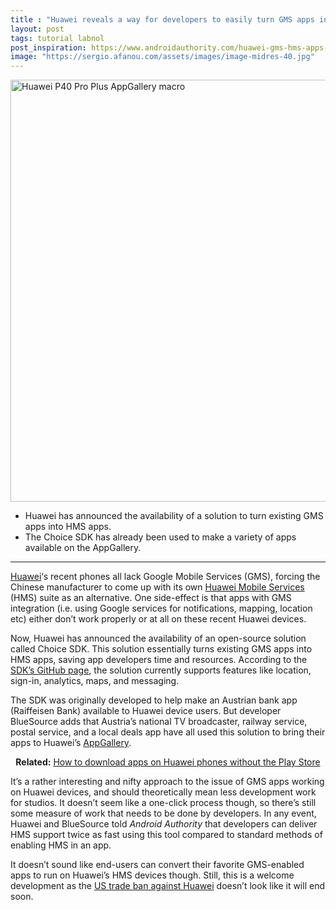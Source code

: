 ```yaml
---
title : "Huawei reveals a way for developers to easily turn GMS apps into HMS apps"
layout: post
tags: tutorial labnol
post_inspiration: https://www.androidauthority.com/huawei-gms-hms-apps-solution-1217782/
image: "https://sergio.afanou.com/assets/images/image-midres-40.jpg"
---
```


<p><html><body><img class="aligncenter size-large wp-image-1127108 noname aa-img" title="Huawei P40 Pro Plus AppGallery macro" src="https://cdn57.androidauthority.net/wp-content/uploads/2020/06/Huawei-P40-Pro-Plus-AppGallery-macro-1200x675.jpg" alt="Huawei P40 Pro Plus AppGallery macro" width="1200" height="675" data-attachment-id="1127108" srcset="https://cdn57.androidauthority.net/wp-content/uploads/2020/06/Huawei-P40-Pro-Plus-AppGallery-macro-1200x675.jpg 1200w, https://cdn57.androidauthority.net/wp-content/uploads/2020/06/Huawei-P40-Pro-Plus-AppGallery-macro-300x170.jpg 300w, https://cdn57.androidauthority.net/wp-content/uploads/2020/06/Huawei-P40-Pro-Plus-AppGallery-macro-768x432.jpg 768w, https://cdn57.androidauthority.net/wp-content/uploads/2020/06/Huawei-P40-Pro-Plus-AppGallery-macro-16x9.jpg 16w, https://cdn57.androidauthority.net/wp-content/uploads/2020/06/Huawei-P40-Pro-Plus-AppGallery-macro-32x18.jpg 32w, https://cdn57.androidauthority.net/wp-content/uploads/2020/06/Huawei-P40-Pro-Plus-AppGallery-macro-28x16.jpg 28w, https://cdn57.androidauthority.net/wp-content/uploads/2020/06/Huawei-P40-Pro-Plus-AppGallery-macro-56x32.jpg 56w, https://cdn57.androidauthority.net/wp-content/uploads/2020/06/Huawei-P40-Pro-Plus-AppGallery-macro-64x36.jpg 64w, https://cdn57.androidauthority.net/wp-content/uploads/2020/06/Huawei-P40-Pro-Plus-AppGallery-macro-712x400.jpg 712w, https://cdn57.androidauthority.net/wp-content/uploads/2020/06/Huawei-P40-Pro-Plus-AppGallery-macro-1000x563.jpg 1000w, https://cdn57.androidauthority.net/wp-content/uploads/2020/06/Huawei-P40-Pro-Plus-AppGallery-macro-792x446.jpg 792w, https://cdn57.androidauthority.net/wp-content/uploads/2020/06/Huawei-P40-Pro-Plus-AppGallery-macro-1280x720.jpg 1280w, https://cdn57.androidauthority.net/wp-content/uploads/2020/06/Huawei-P40-Pro-Plus-AppGallery-macro-840x472.jpg 840w, https://cdn57.androidauthority.net/wp-content/uploads/2020/06/Huawei-P40-Pro-Plus-AppGallery-macro-1340x754.jpg 1340w, https://cdn57.androidauthority.net/wp-content/uploads/2020/06/Huawei-P40-Pro-Plus-AppGallery-macro-770x433.jpg 770w, https://cdn57.androidauthority.net/wp-content/uploads/2020/06/Huawei-P40-Pro-Plus-AppGallery-macro-355x200.jpg 355w, https://cdn57.androidauthority.net/wp-content/uploads/2020/06/Huawei-P40-Pro-Plus-AppGallery-macro-675x380.jpg 675w, https://cdn57.androidauthority.net/wp-content/uploads/2020/06/Huawei-P40-Pro-Plus-AppGallery-macro.jpg 1919w" sizes="(max-width: 1200px) 100vw, 1200px" /></p>
<div class="aa-img-source-credit"></div>
<div class="aa_tldr_text">
<ul>
<li>Huawei has announced the availability of a solution to turn existing GMS apps into HMS apps.</li>
<li>The Choice SDK has already been used to make a variety of apps available on the AppGallery.</li>
</ul>
</div><hr>
<p><a href="https://www.androidauthority.com/huawei-phones-computers-more-1160873/">Huawei</a>&#8216;s recent phones all lack Google Mobile Services (GMS), forcing the Chinese manufacturer to come up with its own <a href="https://www.androidauthority.com/huawei-mobile-services-hms-1086979/">Huawei Mobile Services</a> (HMS) suite as an alternative. One side-effect is that apps with GMS integration (i.e. using Google services for notifications, mapping, location etc) either don&#8217;t work properly or at all on these recent Huawei devices.</p>
<p>Now, Huawei has announced the availability of an open-source solution called Choice SDK. This solution essentially turns existing GMS apps into HMS apps, saving app developers time and resources. According to the <a href="https://github.com/bluesource/ChoiceSDK" target="_blank" rel="noopener">SDK&#8217;s GitHub page</a>, the solution currently supports features like location, sign-in, analytics, maps, and messaging.</p>
<p>The SDK was originally developed to help make an Austrian bank app (Raiffeisen Bank) available to Huawei device users. But developer BlueSource adds that Austria&#8217;s national TV broadcaster, railway service, postal service, and a local deals app have all used this solution to bring their apps to Huawei&#8217;s <a href="https://www.androidauthority.com/huawei-app-gallery-review-1101306/">AppGallery</a>.</p>
<p style="text-align: center;"><strong>Related:</strong> <a href="https://www.androidauthority.com/download-apps-without-play-store-1154669/">How to download apps on Huawei phones without the Play Store</a></p>
<p>It&#8217;s a rather interesting and nifty approach to the issue of GMS apps working on Huawei devices, and should theoretically mean less development work for studios. It doesn&#8217;t seem like a one-click process though, so there&#8217;s still some measure of work that needs to be done by developers. In any event, Huawei and BlueSource told <em>Android Authority</em> that developers can deliver HMS support twice as fast using this tool compared to standard methods of enabling HMS in an app.</p>
<p>It doesn&#8217;t sound like end-users can convert their favorite GMS-enabled apps to run on Huawei&#8217;s HMS devices though. Still, this is a welcome development as the <a href="https://www.androidauthority.com/huawei-google-android-ban-988382/">US trade ban against Huawei</a> doesn&#8217;t look like it will end soon.</p>
</body></html></p>
